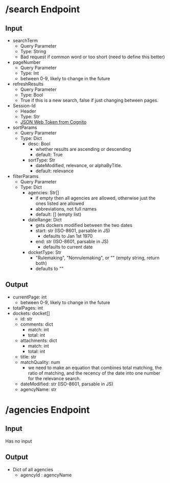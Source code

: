 # /search Endpoint
## Input
- searchTerm
	- Query Parameter
	- Type: String
	- Bad request if common word or too short (need to define this better)
- pageNumber
	- Query Parameter
	- Type: Int
	- between 0-9, likely to change in the future
- refreshResults
    - Query Parameter
	- Type: Bool
    - True if this is a new search, false if just changing between pages.
- Session-Id
	- Header
	- Type: Str
	- [JSON Web Token from Cognito](https://docs.aws.amazon.com/cognito/latest/developerguide/amazon-cognito-user-pools-using-tokens-with-identity-providers.html)
- sortParams
	- Query Parameter
	- Type: Dict
		- desc: Bool
			- whether results are ascending or descending 
			- default: True
		- sortType: Str
			- dateModified, relevance, or alphaByTitle.
			- default: relevance
- filterParams
	- Query Parameter
	- Type: Dict
		- agencies: Str[]
			- if empty then all agencies are allowed, otherwise just the ones listed are allowed
            - abbreviations, not full names
			- default: [] (empty list)
		- dateRange: Dict
			- gets dockers modified between the two dates
			- start: str (ISO-8601, parsable in JS)
				- defaults to Jan 1st 1970
			- end: str (ISO-8601, parsable in JS)
				- defaults to current date
		- docketType: Str
			- "Rulemaking", "Nonrulemaking", or "" (empty string, return both)
			- defaults to ""
## Output
- currentPage: int
    - between 0-9, likely to change in the future 
- totalPages: int
- dockets: docket[]
	- id: str
	- comments: dict
		- match: int
		- total: int
 	- attachments: dict
  		- match: int
		- total: int
	- title: str
	- matchQuality: num
		- we need to make an equation that combines total matching, the ratio of matching, and the recency of the date into one number for the relevance search.
	- dateModified: str (ISO-8601, parsable in JS)
	- agencyName: str
# /agencies Endpoint
## Input
Has no input
## Output
- Dict of all agencies
	- agencyId : agencyName
